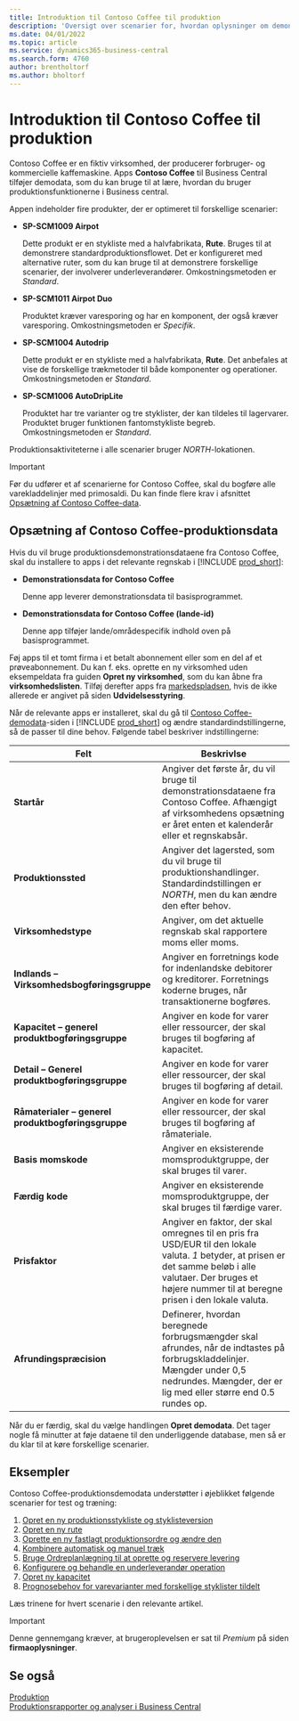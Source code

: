 ```yaml
---
title: Introduktion til Contoso Coffee til produktion
description: 'Oversigt over scenarier for, hvordan oplysninger om demonstrationsdata for Contoso Coffee kan hjælpe dig med at lære, hvordan du bruger produktionsfunktionerne i Business central.'
ms.date: 04/01/2022
ms.topic: article
ms.service: dynamics365-business-central
ms.search.form: 4760
author: brentholtorf
ms.author: bholtorf
---
```


# <a name="introduction-to-contoso-coffee-manufacturing"></a>Introduktion til Contoso Coffee til produktion

Contoso Coffee er en fiktiv virksomhed, der producerer forbruger- og kommercielle kaffemaskine. Apps **Contoso Coffee** til Business Central tilføjer demodata, som du kan bruge til at lære, hvordan du bruger produktionsfunktionerne i Business central.  

Appen indeholder fire produkter, der er optimeret til forskellige scenarier:

- **SP-SCM1009 Airpot**  

  Dette produkt er en stykliste med a halvfabrikata, **Rute**. Bruges til at demonstrere standardproduktionsflowet. Det er konfigureret med alternative ruter, som du kan bruge til at demonstrere forskellige scenarier, der involverer underleverandører. Omkostningsmetoden er *Standard*.  

- **SP-SCM1011 Airpot Duo**  

  Produktet kræver varesporing og har en komponent, der også kræver varesporing. Omkostningsmetoden er *Specifik*.  

- **SP-SCM1004 Autodrip**  

  Dette produkt er en stykliste med a halvfabrikata, **Rute**. Det anbefales at vise de forskellige trækmetoder til både komponenter og operationer. Omkostningsmetoden er *Standard*.

- **SP-SCM1006 AutoDripLite**

  Produktet har tre varianter og tre styklister, der kan tildeles til lagervarer. Produktet bruger funktionen fantomstykliste begreb. Omkostningsmetoden er *Standard*.

Produktionsaktiviteterne i alle scenarier bruger *NORTH*-lokationen.  

> [!IMPORTANT]
> Før du udfører et af scenarierne for Contoso Coffee, skal du bogføre alle varekladdelinjer med primosaldi. Du kan finde flere krav i afsnittet [Opsætning af Contoso Coffee-data](#set-up-contoso-coffee-manufacturing-data).

## <a name="set-up-contoso-coffee-manufacturing-data"></a>Opsætning af Contoso Coffee-produktionsdata

Hvis du vil bruge produktionsdemonstrationsdataene fra Contoso Coffee, skal du installere to apps i det relevante regnskab i [!INCLUDE [prod_short](../../includes/prod_short.md)]:  

- **Demonstrationsdata for Contoso Coffee**  

    Denne app leverer demonstrationsdata til basisprogrammet.  
- **Demonstrationsdata for Contoso Coffee (lande-id)**  

    Denne app tilføjer lande/områdespecifik indhold oven på basisprogrammet.

Føj apps til et tomt firma i et betalt abonnement eller som en del af et prøveabonnement. Du kan f. eks. oprette en ny virksomhed uden eksempeldata fra guiden **Opret ny virksomhed**, som du kan åbne fra **virksomhedslisten**. Tilføj derefter apps fra [markedspladsen](../../ui-extensions-install-uninstall.md#install), hvis de ikke allerede er angivet på siden **Udvidelsesstyring**.  

Når de relevante apps er installeret, skal du gå til [Contoso Coffee-demodata](https://businesscentral.dynamics.com/?page=4760)-siden i [!INCLUDE [prod_short](../../includes/prod_short.md)] og ændre standardindstillingerne, så de passer til dine behov. Følgende tabel beskriver indstillingerne:  

|Felt  |Beskrivlse  |
|---------|---------|
|**Startår** |Angiver det første år, du vil bruge til demonstrationsdataene fra Contoso Coffee. Afhængigt af virksomhedens opsætning er året enten et kalenderår eller et regnskabsår.|
|**Produktionssted** |Angiver det lagersted, som du vil bruge til produktionshandlinger. Standardindstillingen er *NORTH*, men du kan ændre den efter behov.|
|**Virksomhedstype**    |Angiver, om det aktuelle regnskab skal rapportere moms eller moms. |
|**Indlands – Virksomhedsbogføringsgruppe**|Angiver en forretnings kode for indenlandske debitorer og kreditorer. Forretnings koderne bruges, når transaktionerne bogføres. |
|**Kapacitet – generel produktbogføringsgruppe**    |Angiver en kode for varer eller ressourcer, der skal bruges til bogføring af kapacitet.|
|**Detail – Generel produktbogføringsgruppe**    |Angiver en kode for varer eller ressourcer, der skal bruges til bogføring af detail.|
|**Råmaterialer – generel produktbogføringsgruppe**    |Angiver en kode for varer eller ressourcer, der skal bruges til bogføring af råmateriale. |
|**Basis momskode**    |Angiver en eksisterende momsproduktgruppe, der skal bruges til varer.|
|**Færdig kode**    |Angiver en eksisterende momsproduktgruppe, der skal bruges til færdige varer.|
|**Prisfaktor**     |Angiver en faktor, der skal omregnes til en pris fra USD/EUR til den lokale valuta. *1* betyder, at prisen er det samme beløb i alle valutaer. Der bruges et højere nummer til at beregne prisen i den lokale valuta. |
|**Afrundingspræcision**  |Definerer, hvordan beregnede forbrugsmængder skal afrundes, når de indtastes på forbrugskladdelinjer. Mængder under 0,5 nedrundes. Mængder, der er lig med eller større end 0.5 rundes op.|

Når du er færdig, skal du vælge handlingen **Opret demodata**. Det tager nogle få minutter at føje dataene til den underliggende database, men så er du klar til at køre forskellige scenarier.  

## <a name="scenarios"></a>Eksempler

Contoso Coffee-produktionsdemodata understøtter i øjeblikket følgende scenarier for test og træning:

1. [Opret en ny produktionsstykliste og styklisteversion](create-new-production-bom-version.md)  
2. [Opret en ny rute](create-new-routing.md)  
3. [Oprette en ny fastlagt produktionsordre og ændre den](create-firm-planned-production-order-change.md)  
4. [Kombinere automatisk og manuel træk](combine-automatic-manual-flushing.md)  
5. [Bruge Ordreplanlægning til at oprette og reservere levering](order-planning-create-reserve-supply.md)  
6. [Konfigurere og behandle en underleverandør operation](set-up-process-subcontracting-operation.md)  
7. [Opret ny kapacitet](set-up-new-capacity.md)  
8. [Prognosebehov for varevarianter med forskellige styklister tildelt](variants.md)  

Læs trinene for hvert scenarie i den relevante artikel.  

> [!IMPORTANT]
> Denne gennemgang kræver, at brugeroplevelsen er sat til *Premium* på siden **firmaoplysninger**.

## <a name="see-also"></a>Se også

[Produktion](../../production-manage-manufacturing.md)  
[Produktionsrapporter og analyser i Business Central](../../production-reports.md)  

